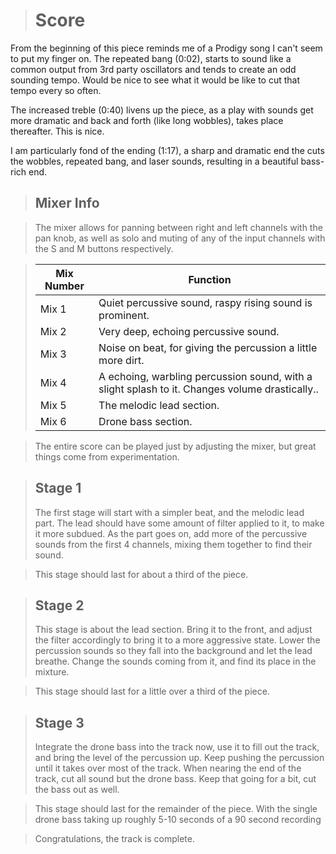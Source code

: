 

># Score

From the beginning of this piece reminds me of a Prodigy song I can't seem to put my finger on.  The repeated bang (0:02), starts to sound like a common output from 3rd party oscillators and tends to create an odd sounding tempo.  Would be nice to see what it would be like to cut that tempo every so often.

The increased treble (0:40) livens up the piece, as a play with sounds get more dramatic and back and forth (like long wobbles), takes place thereafter.  This is nice.

I am particularly fond of the ending (1:17), a sharp and dramatic end the cuts the wobbles, repeated bang, and laser sounds, resulting in a beautiful bass-rich end.

>## Mixer Info

>The mixer allows for panning between right and left channels with the pan knob, as well as solo and muting of any of the input channels with the S and M buttons respectively.

>Mix Number | Function
>--- | ---
>Mix 1 | Quiet percussive sound, raspy rising sound is prominent.
>Mix 2 | Very deep, echoing percussive sound.
>Mix 3 | Noise on beat, for giving the percussion a little more dirt.
>Mix 4 | A echoing, warbling percussion sound, with a slight splash to it. Changes volume drastically..
>Mix 5 | The melodic lead section.
>Mix 6 | Drone bass section.

>The entire score can be played just by adjusting the mixer, but great things come from experimentation.

>## Stage 1
>The first stage will start with a simpler beat, and the melodic lead part. The lead should have some amount of filter applied to it, to make it more subdued. As the part goes on, add more of the percussive sounds from the first 4 channels, mixing them together to find their sound.

>This stage should last for about a third of the piece.

>## Stage 2
>This stage is about the lead section. Bring it to the front, and adjust the filter accordingly to bring it to a more aggressive state. Lower the percussion sounds so they fall into the background and let the lead breathe. Change the sounds coming from it, and find its place in the mixture.

>This stage should last for a little over a third of the piece.

>## Stage 3
>Integrate the drone bass into the track now, use it to fill out the track, and bring the level of the percussion up. Keep pushing the percussion until it takes over most of the track. When nearing the end of the track, cut all sound but the drone bass. Keep that going for a bit, cut the bass out as well.

>This stage should last for the remainder of the piece. With the single drone bass taking up roughly 5-10 seconds of a 90 second recording

>Congratulations, the track is complete.
